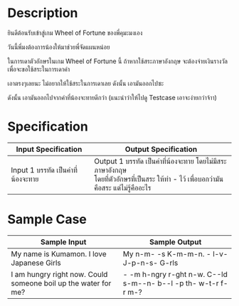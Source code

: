 # Description
ยินดีต้อนรับเข้าสู่เกม Wheel of Fortune ของพี่คุมะมงเอง

วันนี้พี่มงต้องการน้องให้มาช่วยพี่จัดแผนหน่อย

ในการเดาตัวอักษรในเกม Wheel of Fortune นี้ ถ้าหากใช้สระภาษาอังกฤษ จะต้องจ่ายเงินรางวัล เพื่อจะขอใช้สระในการเดาคำ

เอาตรงๆเลยนะ ไม่อยากให้ใช้สระในการเดาเลย ดังนั้น เอามันออกไปซะ

ดังนั้น เอามันออกไปจากคำที่น้องจะทายดีกว่า (แนะนำว่าให้ไปดู Testcase เอาจะง่ายกว่าจ้าา)
# Specification
| Input Specification | Output Specification |
| - | - |
| Input 1 บรรทัด เป็นคำที่น้องจะทาย | Output 1 บรรทัด เป็นคำที่น้องจะทาย โดยไม่มีสระภาษาอังกฤษ <br> โดยที่ตัวอักษรที่เป็นสระ ให้ทำ - ไว้ เพื่อบอกว่ามันคือสระ แต่ไม่รู้คืออะไร  |


# Sample Case
| Sample Input | Sample Output |
| - | - |
| My name is Kumamon. I love Japanese Girls | My n-m- -s K-m-m-n. - l-v- J-p-n-s- G-rls |
| I am hungry right now. Could someone boil up the water for me? | - -m h-ngry r-ght n-w. C--ld s-m--n- b--l -p th- w-t-r f-r m-? |